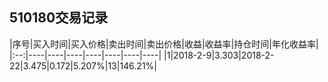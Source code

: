 ## 510180交易记录

|序号|买入时间|买入价格|卖出时间|卖出价格|收益|收益率|持仓时间|年化收益率|
|:--:|----|----|----|----|----|----|----|
|1|2018-2-9|3.303|2018-2-22|3.475|0.172|5.207%|13|146.21%|
